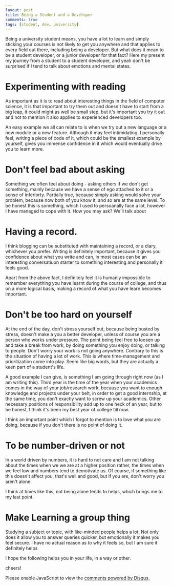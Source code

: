 ```yaml
---
layout: post
title: Being a Student and a Developer
comments: true
tags: [student, dev, university]
---
```


Being a university student means, you have a lot to learn and simply sticking your courses is not likely to get you anywhere and that applies to every field out there, including being a developer. But what does it mean to be a student developer, or a junior developer for that fact? Here my present my journey from a student to a student developer, and yeah don't be surprised if I tend to talk about emotions and mental states.

<h1 class="post-subheading">Experimenting with reading</h1>

As important as it is to read about interesting things in the field of computer science, it is that important to try them out and doesn't have to start from a big leap, it could might as well be small step, but it's important you try it out and not to mention it also applies to experienced developers too. 
<br>

An easy example we all can relate to is when we try out a new language or a new module or a new feature. Although it may feel intimidating, I personally feel, writing a piece of code of it, which could be the smallest example by yourself, gives you immense confidence in it which would eventually drive you to learn more.

<h1 class="post-subheading">Don't feel bad about asking</h1>

Something we often feel about doing - asking others if we don't get something, mainly because we have a sense of ego attached to it or a sense of inferiorty. Partially true, because simply asking would solve your problem, because now both of you know it, and so are at the same level. To be honest this is something, which I used to persoanally face a lot, however I have managed to cope with it. How you may ask? We'll talk about

<h1 class="post-subheading">Having a record.</h1>

I think blogging can be substituted with maintaining a record, or a diary, whichever you prefer. Writing is definitely important, because it gives you confidence about what you write and can, in most cases can be an interesting conversatiuon starter to something interesting and personally it feels good.

Apart from the above fact, I definitely feel it is humanly impossible to remember everything you have learnt during the course of college, and thus on a more logical basis, making a record of what you have learn becomes important.

<h1 class="post-subheading">Don't be too hard on yourself</h1>

At the end of the day, don't stress yourself out, because being busted by stress, doesn't make a you a better developer, unless of course you are a person who works under pressure. The point being feel free to loosen up and take a break from work, by doing something you enjoy doing, or talking to people. Don't worry your work is not going anywhere. Contrary to this is the situation of having a lot of work. This is where time-management and prioritization come into play. Seem like big words, but they are actually a keen part of a student's life. 


A good example I can give, is something I am going through right now (as I am writing this). Third year is the time of the year when your academics comes in the way of your job/research work, because you want to enough knowledge and projects under your belt, in order to get a good internship, at the same time, you don't exactly want to screw up your academics. Other necessary positions of responsibility add up to one heck of an year, but to be honest, I think it's been my best year of college till now. 
<br>

I think an important point which I forgot to mention is to love what you are doing, because if you don't there is no point of doing it.

<h1 class="post-subheading">To be number-driven or not</h1>

In a world driven by numbers, it is hard to not care and I am not talking about the times when we we are at a higher position rather, the times when we feel low and numbers tend to demotivate us. Of course, if something like this doesn't affect you, that's well and good, but if you are, don't worry you aren't alone. 

I think at times like this, not being alone tends to helps, which brings me to my last point.

<h1 class="post-subheading">Make Learning a group thing</h1>

Studying a subject or topic, with like-minded people helps a lot. Not only does it allow you to answer queries quicker, but emotionally it makes you feel secure. I have no actual reason as to why it feels so, but I am sure it definitely helps



I hope the following helps you in your life, in a way or other. 

cheers!




<div id="disqus_thread"></div>
<script>

/**
*  RECOMMENDED CONFIGURATION VARIABLES: EDIT AND UNCOMMENT THE SECTION BELOW TO INSERT DYNAMIC VALUES FROM YOUR PLATFORM OR CMS.
*  LEARN WHY DEFINING THESE VARIABLES IS IMPORTANT: https://disqus.com/admin/universalcode/#configuration-variables*/
/*
var disqus_config = function () {
this.page.url = PAGE_URL;  // Replace PAGE_URL with your page's canonical URL variable
this.page.identifier = PAGE_IDENTIFIER; // Replace PAGE_IDENTIFIER with your page's unique identifier variable
};
*/
(function() { // DON'T EDIT BELOW THIS LINE
var d = document, s = d.createElement('script');
s.src = 'https://sahitpj-github-io.disqus.com/embed.js';
s.setAttribute('data-timestamp', +new Date());
(d.head || d.body).appendChild(s);
})();
</script>
<noscript>Please enable JavaScript to view the <a href="https://disqus.com/?ref_noscript">comments powered by Disqus.</a></noscript>